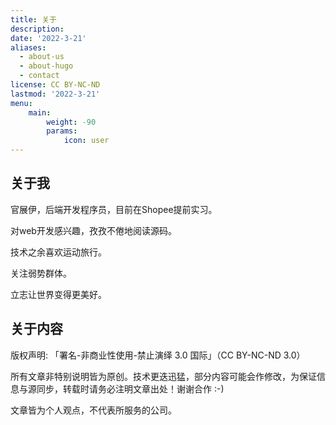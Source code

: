 ```yaml
---
title: 关于
description: 
date: '2022-3-21'
aliases:
  - about-us
  - about-hugo
  - contact
license: CC BY-NC-ND
lastmod: '2022-3-21'
menu:
    main: 
        weight: -90
        params:
            icon: user
---
```


## 关于我

官展伊，后端开发程序员，目前在Shopee提前实习。

对web开发感兴趣，孜孜不倦地阅读源码。

技术之余喜欢运动旅行。

关注弱势群体。

立志让世界变得更美好。

## 关于内容

版权声明: 「署名-非商业性使用-禁止演绎 3.0 国际」（CC BY-NC-ND 3.0）

所有文章非特别说明皆为原创。技术更迭迅猛，部分内容可能会作修改，为保证信息与源同步，转载时请务必注明文章出处！谢谢合作 :-)

文章皆为个人观点，不代表所服务的公司。